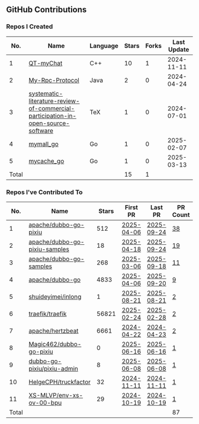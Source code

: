 ## GitHub Contributions

### Repos I Created

<!-- BEGIN:created_repos -->
| No.   | Name                                                                                                                                                                                            | Language | Stars | Forks | Last Update |
|-------|-------------------------------------------------------------------------------------------------------------------------------------------------------------------------------------------------|----------|-------|-------|-------------|
| 1     | [QT-myChat](https://github.com/Alanxtl/QT-myChat)                                                                                                                                               | C++      | 10    | 1     | 2024-11-11  |
| 2     | [My-Rpc-Protocol](https://github.com/Alanxtl/My-Rpc-Protocol)                                                                                                                                   | Java     | 2     | 0     | 2024-04-24  |
| 3     | [systematic-literature-review-of-commercial-participation-in-open-source-software](https://github.com/Alanxtl/systematic-literature-review-of-commercial-participation-in-open-source-software) | TeX      | 1     | 0     | 2024-07-01  |
| 4     | [mymall_go](https://github.com/Alanxtl/mymall_go)                                                                                                                                               | Go       | 1     | 0     | 2025-02-07  |
| 5     | [mycache_go](https://github.com/Alanxtl/mycache_go)                                                                                                                                             | Go       | 1     | 0     | 2025-03-13  |
| Total |                                                                                                                                                                                                 |          | 15    | 1     |             |
<!-- END:created_repos -->

### Repos I've Contributed To

<!-- BEGIN:contributed -->
| No.   | Name                                                                              | Stars | First PR                                                               | Last PR                                                                 | PR Count                                                                                |
|-------|-----------------------------------------------------------------------------------|-------|------------------------------------------------------------------------|-------------------------------------------------------------------------|-----------------------------------------------------------------------------------------|
| 1     | [apache/dubbo-go-pixiu](https://github.com/apache/dubbo-go-pixiu)                 | 512   | [2025-04-06](https://github.com/apache/dubbo-go-pixiu/pull/657)        | [2025-09-24](https://github.com/apache/dubbo-go-pixiu/pull/766)         | [38](https://github.com/apache/dubbo-go-pixiu/pulls?q=is%3Apr+author%3AAlanxtl)         |
| 2     | [apache/dubbo-go-pixiu-samples](https://github.com/apache/dubbo-go-pixiu-samples) | 18    | [2025-04-18](https://github.com/apache/dubbo-go-pixiu-samples/pull/68) | [2025-09-24](https://github.com/apache/dubbo-go-pixiu-samples/pull/100) | [19](https://github.com/apache/dubbo-go-pixiu-samples/pulls?q=is%3Apr+author%3AAlanxtl) |
| 3     | [apache/dubbo-go-samples](https://github.com/apache/dubbo-go-samples)             | 268   | [2025-03-06](https://github.com/apache/dubbo-go-samples/pull/802)      | [2025-09-18](https://github.com/apache/dubbo-go-samples/pull/926)       | [11](https://github.com/apache/dubbo-go-samples/pulls?q=is%3Apr+author%3AAlanxtl)       |
| 4     | [apache/dubbo-go](https://github.com/apache/dubbo-go)                             | 4833  | [2025-04-06](https://github.com/apache/dubbo-go/pull/2824)             | [2025-09-20](https://github.com/apache/dubbo-go/pull/3032)              | [9](https://github.com/apache/dubbo-go/pulls?q=is%3Apr+author%3AAlanxtl)                |
| 5     | [shuideyimei/inlong](https://github.com/shuideyimei/inlong)                       | 1     | [2025-08-21](https://github.com/shuideyimei/inlong/pull/1)             | [2025-08-21](https://github.com/shuideyimei/inlong/pull/2)              | [2](https://github.com/shuideyimei/inlong/pulls?q=is%3Apr+author%3AAlanxtl)             |
| 6     | [traefik/traefik](https://github.com/traefik/traefik)                             | 56821 | [2025-02-24](https://github.com/traefik/traefik/pull/11562)            | [2025-02-28](https://github.com/traefik/traefik/pull/11577)             | [2](https://github.com/traefik/traefik/pulls?q=is%3Apr+author%3AAlanxtl)                |
| 7     | [apache/hertzbeat](https://github.com/apache/hertzbeat)                           | 6661  | [2024-04-22](https://github.com/apache/hertzbeat/pull/1813)            | [2024-04-23](https://github.com/apache/hertzbeat/pull/1823)             | [2](https://github.com/apache/hertzbeat/pulls?q=is%3Apr+author%3AAlanxtl)               |
| 8     | [Magic462/dubbo-go-pixiu](https://github.com/Magic462/dubbo-go-pixiu)             | 0     | [2025-06-16](https://github.com/Magic462/dubbo-go-pixiu/pull/1)        | [2025-06-16](https://github.com/Magic462/dubbo-go-pixiu/pull/1)         | [1](https://github.com/Magic462/dubbo-go-pixiu/pulls?q=is%3Apr+author%3AAlanxtl)        |
| 9     | [dubbo-go-pixiu/pixiu-admin](https://github.com/dubbo-go-pixiu/pixiu-admin)       | 8     | [2025-06-08](https://github.com/dubbo-go-pixiu/pixiu-admin/pull/7)     | [2025-06-08](https://github.com/dubbo-go-pixiu/pixiu-admin/pull/7)      | [1](https://github.com/dubbo-go-pixiu/pixiu-admin/pulls?q=is%3Apr+author%3AAlanxtl)     |
| 10    | [HelgeCPH/truckfactor](https://github.com/HelgeCPH/truckfactor)                   | 32    | [2024-11-11](https://github.com/HelgeCPH/truckfactor/pull/2)           | [2024-11-11](https://github.com/HelgeCPH/truckfactor/pull/2)            | [1](https://github.com/HelgeCPH/truckfactor/pulls?q=is%3Apr+author%3AAlanxtl)           |
| 11    | [XS-MLVP/env-xs-ov-00-bpu](https://github.com/XS-MLVP/env-xs-ov-00-bpu)           | 29    | [2024-10-19](https://github.com/XS-MLVP/env-xs-ov-00-bpu/pull/5)       | [2024-10-19](https://github.com/XS-MLVP/env-xs-ov-00-bpu/pull/5)        | [1](https://github.com/XS-MLVP/env-xs-ov-00-bpu/pulls?q=is%3Apr+author%3AAlanxtl)       |
| Total |                                                                                   |       |                                                                        |                                                                         | 87                                                                                      |
<!-- END:contributed -->
